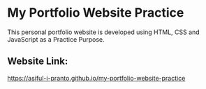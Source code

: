 # My Portfolio Website Practice
This personal portfolio website is developed using HTML, CSS and JavaScript as a Practice Purpose.

## Website Link: 
https://asiful-i-pranto.github.io/my-portfolio-website-practice
